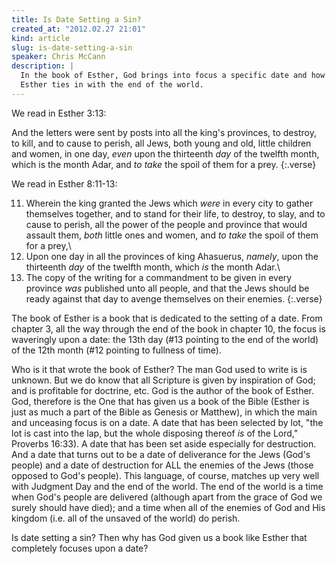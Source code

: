 ```yaml
---
title: Is Date Setting a Sin?
created_at: "2012.02.27 21:01"
kind: article
slug: is-date-setting-a-sin
speaker: Chris McCann
description: |
  In the book of Esther, God brings into focus a specific date and how the language in
  Esther ties in with the end of the world.
---
```

We read in Esther 3:13:

And the letters were sent by posts into all the king's provinces, to destroy, to kill, 
and to cause to perish, all Jews, both young and old, little children and women, in one 
day, *even* upon the thirteenth *day* of the twelfth month, which is the month Adar, 
and *to take* the spoil of them for a prey.
{:.verse}

We read in Esther 8:11-13:

11) Wherein the king granted the Jews which *were* in every city to gather themselves 
together, and to stand for their life, to destroy, to slay, and to cause to perish, all 
the power of the people and province that would assault them, *both* little ones and 
women, and *to take* the spoil of them for a prey,\\
12) Upon one day in all the provinces of king Ahasuerus, *namely*, upon the thirteenth 
*day* of the twelfth month, which *is* the month Adar.\\
13) The copy of the writing for a commandment to be given in every province *was* published 
unto all people, and that the Jews should be ready against that day to avenge themselves on 
their enemies.
{:.verse}

The book of Esther is a book that is dedicated to the setting of a date. From chapter 3, 
all the way through the end of the book in chapter 10, the focus is waveringly upon a date: 
the 13th day (#13 pointing to the end of the world) of the 12th month (#12 pointing to 
fullness of time). 

Who is it that wrote the book of Esther? The man God used to write is is unknown. But we 
do know that all Scripture is given by inspiration of God; and is profitable 
for doctrine, etc. God is the author of the book of Esther. God, therefore is the One that 
has given us a book of the Bible (Esther is just as much a part of the Bible as Genesis or 
Matthew), in which the main and unceasing focus is on a date. A date that has been selected 
by lot, "the lot is cast into the lap, but the whole disposing thereof *is* of the Lord," 
Proverbs 16:33). A date that has been set aside especially for destruction. And a date that 
turns out to be a date of deliverance for the Jews (God's people) and a date of destruction 
for ALL the enemies of the Jews (those opposed to God's people). This language, of course, 
matches up very well with Judgment Day and the end of the world. The end of the world is a 
time when God's people are delivered (although apart from the grace of God we surely should 
have died); and a time when all of the enemies of God and His kingdom (i.e. all of the 
unsaved of the world) do perish. 

Is date setting a sin? Then why has God given us a book like Esther that completely focuses 
upon a date?

